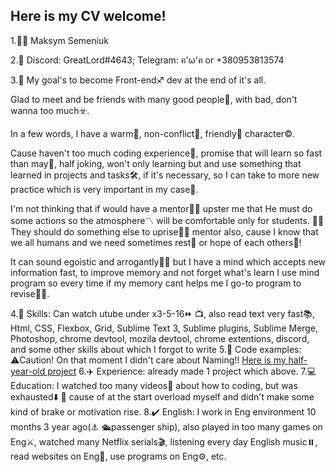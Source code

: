 ## Here is my CV welcome!


1.:raising_hand_man: Maksym Semeniuk
	
2.:iphone: Discord: GreatLord#4643; Telegram: ฅ'ω'ฅ or +380953813574

3.:dart: My goal's to become Front-end:sagittarius: dev at the end of it's all.

Glad to meet and be friends with many good people:feet:, with bad, don't wanna too much:biohazard:.

In a few words, I have a warm:sunrise:, non-conflict:beers:, friendly:raised_hands: character:copyright:.

Cause haven't too much coding experience:baby:, promise that will learn so fast than may:runner:, half joking, won't only learning but and use something that learned in projects and tasks:hammer_and_wrench:, if it's necessary, so I can take to more new practice which is very important in my case:dart:.

I'm not thinking that if would have a mentor:man_teacher: upster me that He must do some actions so the atmosphere:part_alternation_mark: will be comfortable only for students. :man_student:They should do something else to uprise:punch::fist_left: mentor also, cause I know that we all humans and we need sometimes rest:sleeping_bed: or hope of each others:boy:!

It can sound egoistic and arrogantly:man_astronaut: but I have a mind which accepts new information fast, to improve memory and not forget what's learn I use mind program so every time if my memory cant helps me I go-to program to revise:ok_man:.

4.:bow_and_arrow: Skills: Can watch utube under x3-5-16:fast_forward:	:tv:, also read text very fast:books:, Html, CSS, Flexbox, Grid, Sublime Text 3, Sublime plugins, Sublime Merge, Photoshop, chrome devtool, mozila devtool, chrome extentions, discord, and some other skills about which I forgot to write
5.:memo: Code examples: :warning:Caution! On that moment I didn't care about Naming!! [Here is my half-year-old project](https://github.com/DeAdFrOnt/my-1st-project)
6.:airplane: Experience: already made 1 project which above.
7.:computer: Education: I watched too many videos:minidisc: about how to coding, but was exhausted:arrow_down:	:battery: cause of at the start overload myself and didn't make some kind of brake or motivation rise.
8.:heavy_check_mark: English: I work in Eng environment 10 months 3 year ago(:anchor:	:passenger_ship:passenger ship), also played in too many games on Eng:crossed_swords:, watched many Netflix serials:clapper:, listening every day English music:pause_button:, read websites on Eng:scroll:, use programs on Eng:gear:, etc.